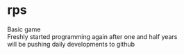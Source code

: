 # rps
Basic game
<br>
Freshly started programming again after one and half years
<br>
will be pushing daily developments to github
